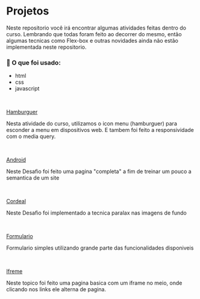 # Projetos
Neste repositorio você irá encontrar algumas atividades feitas dentro do curso. 
Lembrando que todas foram feito ao decorrer do mesmo, então algumas tecnicas como Flex-box e outras novidades ainda não estão implementada neste repositorio.

### 📄 O que foi usado:

- html
- css
- javascript
<br>

<a href="https://abnersantos25.github.io/HTML-CSS/exercicios/ex026/mq005/index.html" target="_blank">Hamburguer</a>
<p>Nesta atividade do curso, utilizamos o icon menu (hamburguer) para esconder a menu em dispositivos web. E tambem foi feito a responsividade com o media query.</p>
<br>

<a href="https://abnersantos25.github.io/HTML-CSS/Dessafio/Site%20Android/GROUPING_TAGS%20copy.html" target="_blank">Android </a>
<p>Neste Desafio foi feito uma pagina "completa" a fim de treinar um pouco a semantica de um site</p>
<br>

<a href="https://abnersantos25.github.io/HTML-CSS/Dessafio/Site%20Cordeal/cordeal.html" target="_blank">Cordeal</a>
<p>Neste Desafio foi implementado a tecnica paralax nas imagens de fundo</p>
<br>

<a href="https://abnersantos25.github.io/HTML-CSS/exercicios/ex25/formulario01.html" target="_blank">Formulario</a>
<p>Formulario simples utilizando grande parte das funcionalidades disponiveis</p>
<br>

<a href="https://abnersantos25.github.io/HTML-CSS/exercicios/ex24/iframe.html" target="_blank">Ifreme</a>
<p>Neste topico foi feito uma pagina basica com um iframe no meio, onde clicando nos links ele alterna de pagina.</p>
